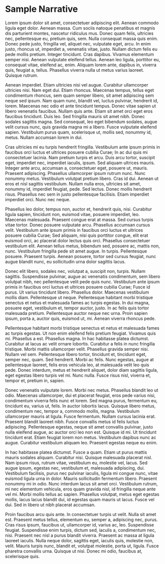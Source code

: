 # Sample Narrative

<div class="section">
  <p>Lorem ipsum dolor sit amet, <span class="burial" data-id="1">consectetuer</span> adipiscing elit. Aenean commodo ligula eget dolor. Aenean massa. Cum sociis natoque penatibus et magnis dis parturient montes, nascetur ridiculus mus. <span class="burial" data-id="5">Donec</span> quam felis, ultricies nec, pellentesque eu, pretium quis, sem. Nulla consequat massa quis enim. Donec pede justo, fringilla vel, aliquet nec, <span class="burial" data-id="9">vulputate</span> eget, arcu. In enim justo, rhoncus ut, imperdiet a, venenatis vitae, justo. Nullam dictum felis eu pede mollis pretium. Integer tincidunt. Cras dapibus. Vivamus <span class="burial" data-id="17">elementum</span> semper nisi. Aenean vulputate eleifend tellus. Aenean leo ligula, porttitor eu, consequat vitae, <span class="burial" data-id="18">eleifend</span> ac, enim. Aliquam lorem ante, dapibus in, viverra quis, feugiat a, tellus. Phasellus viverra nulla ut metus varius laoreet. Quisque rutrum.</p>
</div>

<div class="section">
  <p>Aenean imperdiet. Etiam ultricies nisi vel augue. <span class="burial" data-id="20">Curabitur</span> ullamcorper ultricies nisi. Nam eget dui. Etiam rhoncus. Maecenas tempus, tellus eget <span class="burial" data-id="21">condimentum</span> rhoncus, sem quam semper libero, sit amet adipiscing sem neque sed ipsum. Nam quam nunc, blandit vel, luctus pulvinar, hendrerit id, lorem. <span class="burial" data-id="23">Maecenas</span> nec odio et ante tincidunt tempus. Donec vitae sapien ut libero venenatis faucibus. Nullam quis ante. Etiam sit amet orci eget eros faucibus <span class="burial" data-id="24">tincidunt</span>. Duis leo. Sed fringilla mauris sit amet nibh. Donec sodales sagittis magna. Sed consequat, leo eget bibendum sodales, augue velit cursus nunc, quis gravida magna mi a libero. Fusce vulputate eleifend sapien. <span class="burial" data-id="25">Vestibulum</span> purus quam, scelerisque ut, mollis sed, nonummy id, metus. Nullam accumsan lorem in dui.</p>
</div>

<div class="section">
  <p>Cras <span class="burial" data-id="25">ultricies</span> mi eu turpis hendrerit fringilla. Vestibulum ante ipsum primis in faucibus orci luctus et ultrices posuere cubilia Curae; In ac dui quis mi <span class="burial" data-id="26">consectetuer</span> lacinia. Nam pretium turpis et arcu. Duis arcu tortor, suscipit eget, imperdiet nec, imperdiet iaculis, ipsum. Sed aliquam ultrices mauris. Integer ante arcu, <span class="burial" data-id="27">accumsan</span> a, consectetuer eget, posuere ut, mauris. Praesent adipiscing. Phasellus ullamcorper ipsum rutrum nunc. Nunc nonummy metus. Vestibulum volutpat pretium libero. Cras id dui. <span class="burial" data-id="29">Aenean</span> ut eros et nisl sagittis vestibulum. Nullam nulla eros, ultricies sit amet, nonummy id, imperdiet feugiat, pede. Sed lectus. Donec mollis hendrerit risus. <span class="burial" data-id="30">Phasellus</span> nec sem in justo pellentesque facilisis. Etiam imperdiet imperdiet orci. Nunc nec neque.</p>
</div>

<div class="section">
  <p>Phasellus leo dolor, tempus non, auctor et, <span class="burial" data-id="31">hendrerit</span> quis, nisi. Curabitur ligula sapien, tincidunt non, euismod vitae, posuere imperdiet, leo. Maecenas malesuada. Praesent congue erat at massa. Sed cursus <span class="burial" data-id="33">turpis</span> vitae tortor. Donec posuere vulputate arcu. Phasellus accumsan cursus velit. Vestibulum ante ipsum primis in faucibus orci luctus et ultrices posuere cubilia Curae; Sed aliquam, nisi quis <span class="burial" data-id="34">porttitor</span> congue, elit erat euismod orci, ac placerat dolor lectus quis orci. Phasellus consectetuer vestibulum elit. Aenean tellus metus, <span class="burial" data-id="35">bibendum</span> sed, posuere ac, mattis non, nunc. Vestibulum fringilla pede sit amet augue. In turpis. Pellentesque posuere. Praesent turpis. Aenean posuere, tortor sed cursus <span class="burial" data-id="36">feugiat</span>, nunc augue blandit nunc, eu sollicitudin urna dolor sagittis lacus.</p>
</div>

<div class="section">
  <p>Donec elit libero, <span class="burial" data-id="37">sodales</span> nec, volutpat a, suscipit non, turpis. Nullam sagittis. Suspendisse pulvinar, augue ac venenatis condimentum, sem libero volutpat nibh, nec <span class="burial" data-id="41">pellentesque</span> velit pede quis nunc. Vestibulum ante ipsum primis in faucibus orci luctus et <span class="burial" data-id="46">ultrices</span> posuere cubilia Curae; Fusce id purus. Ut varius tincidunt libero. Phasellus dolor. Maecenas vestibulum mollis diam. Pellentesque ut neque. <span class="burial" data-id="47">Pellentesque</span> habitant morbi tristique senectus et netus et malesuada fames ac turpis egestas. In dui magna, posuere eget, vestibulum et, tempor auctor, justo. In ac felis quis tortor malesuada pretium. Pellentesque auctor <span class="burial" data-id="50">neque</span> nec urna. Proin sapien ipsum, porta a, auctor quis, euismod ut, mi. <span class="burial" data-id="53">Aenean</span> viverra rhoncus pede.</p>
</div>

<div class="section">
  <p>Pellentesque habitant morbi <span class="burial" data-id="56">tristique</span> senectus et netus et malesuada fames ac turpis egestas. Ut non enim eleifend felis pretium feugiat. Vivamus quis mi. Phasellus a est. Phasellus <span class="burial" data-id="59">magna</span>. In hac habitasse platea dictumst. Curabitur at lacus ac velit ornare lobortis. Curabitur a <span class="burial" data-id="61">felis</span> in nunc fringilla tristique. Morbi mattis ullamcorper velit. Phasellus gravida semper nisi. Nullam vel sem. Pellentesque libero tortor, tincidunt et, <span class="burial" data-id="64">tincidunt</span> eget, semper nec, quam. Sed hendrerit. Morbi ac felis. Nunc egestas, augue at pellentesque laoreet, felis eros vehicula leo, at malesuada velit leo quis pede. Donec interdum, metus et <span class="burial" data-id="65">hendrerit</span> aliquet, dolor diam sagittis ligula, eget egestas libero turpis vel mi. Nunc nulla. Fusce risus nisl, viverra et, tempor et, pretium in, sapien.</p>
</div>

<div class="section">
  <p>Donec venenatis <span class="burial" data-id="69">vulputate</span> lorem. Morbi nec metus. Phasellus blandit leo ut odio. Maecenas ullamcorper, dui et placerat feugiat, eros pede varius nisi, condimentum viverra felis nunc et lorem. Sed magna purus, fermentum eu, tincidunt eu, varius ut, felis. In auctor lobortis lacus. Quisque libero metus, condimentum nec, tempor a, <span class="burial" data-id="70">commodo</span> mollis, magna. Vestibulum ullamcorper mauris at ligula. Fusce <span class="burial" data-id="71">fermentum</span>. Nullam cursus lacinia erat. Praesent blandit laoreet nibh. Fusce convallis metus id felis luctus adipiscing. Pellentesque egestas, neque sit amet <span class="burial" data-id="72">convallis</span> pulvinar, justo nulla eleifend augue, ac auctor orci leo non est. <span class="burial" data-id="73">Quisque</span> id mi. Ut tincidunt tincidunt erat. Etiam feugiat lorem non metus. Vestibulum dapibus nunc ac augue. Curabitur vestibulum aliquam leo. Praesent egestas neque eu enim.</p>
</div>

<div class="section">
  <p>In hac <span class="burial" data-id="74">habitasse</span> platea dictumst. Fusce a quam. Etiam ut purus mattis mauris sodales aliquam. Curabitur nisi. Quisque malesuada placerat nisl. Nam ipsum risus, rutrum vitae, vestibulum eu, molestie vel, <span class="burial" data-id="75">lacus</span>. Sed augue ipsum, egestas nec, vestibulum et, malesuada adipiscing, dui. Vestibulum facilisis, purus nec pulvinar iaculis, ligula mi congue nunc, vitae euismod ligula urna in dolor. Mauris <span class="burial" data-id="91">sollicitudin</span> fermentum libero. Praesent nonummy mi in odio. Nunc interdum lacus sit amet orci. Vestibulum rutrum, mi nec elementum vehicula, eros quam gravida nisl, id <span class="burial" data-id="85">fringilla</span> neque ante vel mi. Morbi mollis tellus ac sapien. Phasellus volutpat, metus eget egestas mollis, lacus lacus blandit dui, id egestas quam mauris ut lacus. Fusce vel dui. Sed in libero ut nibh <span class="burial" data-id="86">placerat</span> accumsan.</p>
</div>

<div class="section">
  <p>Proin faucibus arcu quis ante. In <span class="burial" data-id="87">consectetuer</span> turpis ut velit. Nulla sit amet est. Praesent metus tellus, elementum eu, semper a, adipiscing nec, purus. Cras risus ipsum, faucibus ut, ullamcorper id, varius ac, leo. Suspendisse feugiat. <span class="burial" data-id="88">Suspendisse</span> enim turpis, dictum sed, iaculis a, <span class="burial" data-id="89">condimentum</span> nec, nisi. Praesent nec nisl a purus blandit viverra. Praesent ac massa at ligula laoreet iaculis. Nulla neque dolor, sagittis eget, iaculis quis, molestie non, velit. Mauris turpis nunc, <span class="burial" data-id="90">blandit</span> et, volutpat molestie, porta ut, ligula. Fusce pharetra convallis urna. Quisque ut nisi. Donec mi odio, faucibus at, scelerisque quis.</p>
</div>
